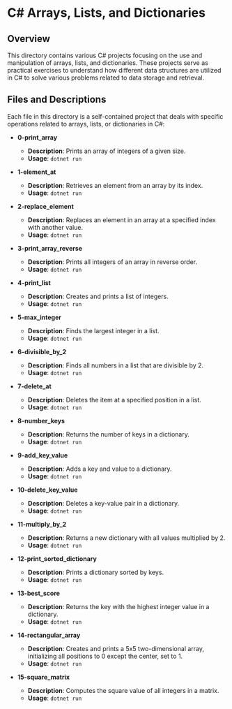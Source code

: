 # C# Arrays, Lists, and Dictionaries

## Overview

This directory contains various C# projects focusing on the use and manipulation of arrays, lists, and dictionaries. These projects serve as practical exercises to understand how different data structures are utilized in C# to solve various problems related to data storage and retrieval.

## Files and Descriptions

Each file in this directory is a self-contained project that deals with specific operations related to arrays, lists, or dictionaries in C#:

- **0-print_array**
  - **Description**: Prints an array of integers of a given size.
  - **Usage**: `dotnet run`

- **1-element_at**
  - **Description**: Retrieves an element from an array by its index.
  - **Usage**: `dotnet run`

- **2-replace_element**
  - **Description**: Replaces an element in an array at a specified index with another value.
  - **Usage**: `dotnet run`

- **3-print_array_reverse**
  - **Description**: Prints all integers of an array in reverse order.
  - **Usage**: `dotnet run`

- **4-print_list**
  - **Description**: Creates and prints a list of integers.
  - **Usage**: `dotnet run`

- **5-max_integer**
  - **Description**: Finds the largest integer in a list.
  - **Usage**: `dotnet run`

- **6-divisible_by_2**
  - **Description**: Finds all numbers in a list that are divisible by 2.
  - **Usage**: `dotnet run`

- **7-delete_at**
  - **Description**: Deletes the item at a specified position in a list.
  - **Usage**: `dotnet run`

- **8-number_keys**
  - **Description**: Returns the number of keys in a dictionary.
  - **Usage**: `dotnet run`

- **9-add_key_value**
  - **Description**: Adds a key and value to a dictionary.
  - **Usage**: `dotnet run`

- **10-delete_key_value**
  - **Description**: Deletes a key-value pair in a dictionary.
  - **Usage**: `dotnet run`

- **11-multiply_by_2**
  - **Description**: Returns a new dictionary with all values multiplied by 2.
  - **Usage**: `dotnet run`

- **12-print_sorted_dictionary**
  - **Description**: Prints a dictionary sorted by keys.
  - **Usage**: `dotnet run`

- **13-best_score**
  - **Description**: Returns the key with the highest integer value in a dictionary.
  - **Usage**: `dotnet run`

- **14-rectangular_array**
  - **Description**: Creates and prints a 5x5 two-dimensional array, initializing all positions to 0 except the center, set to 1.
  - **Usage**: `dotnet run`

- **15-square_matrix**
  - **Description**: Computes the square value of all integers in a matrix.
  - **Usage**: `dotnet run`
